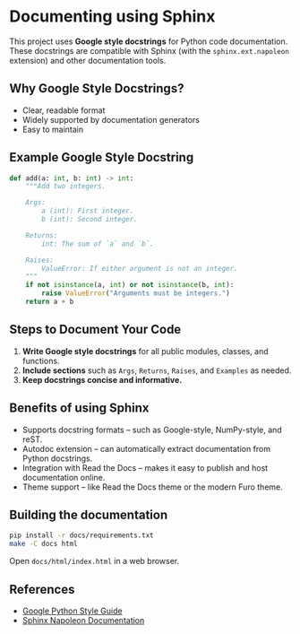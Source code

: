 # Documenting using Sphinx

This project uses **Google style docstrings** for Python code documentation. These docstrings are compatible with Sphinx (with the `sphinx.ext.napoleon` extension) and other documentation tools.

## Why Google Style Docstrings?

- Clear, readable format
- Widely supported by documentation generators
- Easy to maintain

## Example Google Style Docstring

```python
def add(a: int, b: int) -> int:
    """Add two integers.

    Args:
        a (int): First integer.
        b (int): Second integer.

    Returns:
        int: The sum of `a` and `b`.

    Raises:
        ValueError: If either argument is not an integer.
    """
    if not isinstance(a, int) or not isinstance(b, int):
        raise ValueError("Arguments must be integers.")
    return a + b
```

## Steps to Document Your Code

1. **Write Google style docstrings** for all public modules, classes, and functions.
2. **Include sections** such as `Args`, `Returns`, `Raises`, and `Examples` as needed.
3. **Keep docstrings concise and informative.**

## Benefits of using Sphinx

- Supports docstring formats – such as Google-style, NumPy-style, and reST.
- Autodoc extension – can automatically extract documentation from Python docstrings.
- Integration with Read the Docs – makes it easy to publish and host documentation online.
- Theme support – like Read the Docs theme or the modern Furo theme.

## Building the documentation

```bash
pip install -r docs/requirements.txt
make -C docs html
```

Open `docs/html/index.html` in a web browser.

## References

- [Google Python Style Guide](https://google.github.io/styleguide/pyguide.html#38-comments-and-docstrings)
- [Sphinx Napoleon Documentation](https://www.sphinx-doc.org/en/master/usage/extensions/napoleon.html)
